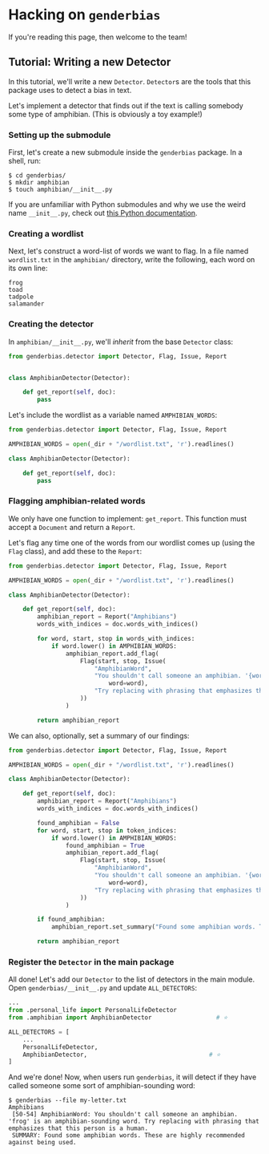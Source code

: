 # Hacking on `genderbias`

If you're reading this page, then welcome to the team!

## Tutorial: Writing a new Detector

In this tutorial, we'll write a new `Detector`. `Detector`s are the tools that this package uses to detect a bias in text.

Let's implement a detector that finds out if the text is calling somebody some type of amphibian. (This is obviously a toy example!)

### Setting up the submodule

First, let's create a new submodule inside the `genderbias` package. In a shell, run:

```
$ cd genderbias/
$ mkdir amphibian
$ touch amphibian/__init__.py
```

If you are unfamiliar with Python submodules and why we use the weird name `__init__.py`, check out [this Python documentation](https://docs.python.org/3/tutorial/modules.html).


### Creating a wordlist

Next, let's construct a word-list of words we want to flag. In a file named `wordlist.txt` in the `amphibian/` directory, write the following, each word on its own line:

```
frog
toad
tadpole
salamander
```

### Creating the detector

In `amphibian/__init__.py`, we'll _inherit_ from the base `Detector` class:

```python
from genderbias.detector import Detector, Flag, Issue, Report


class AmphibianDetector(Detector):

    def get_report(self, doc):
        pass
```

Let's include the wordlist as a variable named `AMPHIBIAN_WORDS`:

```python
from genderbias.detector import Detector, Flag, Issue, Report

AMPHIBIAN_WORDS = open(_dir + "/wordlist.txt", 'r').readlines()

class AmphibianDetector(Detector):

    def get_report(self, doc):
        pass
```

### Flagging amphibian-related words

We only have one function to implement: `get_report`. This function must accept a `Document` and return a `Report`.

Let's flag any time one of the words from our wordlist comes up (using the `Flag` class), and add these to the `Report`:

```python
from genderbias.detector import Detector, Flag, Issue, Report

AMPHIBIAN_WORDS = open(_dir + "/wordlist.txt", 'r').readlines()

class AmphibianDetector(Detector):

    def get_report(self, doc):
        amphibian_report = Report("Amphibians")
        words_with_indices = doc.words_with_indices()

        for word, start, stop in words_with_indices:
            if word.lower() in AMPHIBIAN_WORDS:
                amphibian_report.add_flag(
                    Flag(start, stop, Issue(
                        "AmphibianWord",
                        "You shouldn't call someone an amphibian. '{word}' is an amphibian-sounding word.".format(
                            word=word),
                        "Try replacing with phrasing that emphasizes that this person is a human."
                    ))
                )

        return amphibian_report

```

We can also, optionally, set a summary of our findings:

```python
from genderbias.detector import Detector, Flag, Issue, Report

AMPHIBIAN_WORDS = open(_dir + "/wordlist.txt", 'r').readlines()

class AmphibianDetector(Detector):

    def get_report(self, doc):
        amphibian_report = Report("Amphibians")
        words_with_indices = doc.words_with_indices()

        found_amphibian = False
        for word, start, stop in token_indices:
            if word.lower() in AMPHIBIAN_WORDS:
                found_amphibian = True
                amphibian_report.add_flag(
                    Flag(start, stop, Issue(
                        "AmphibianWord",
                        "You shouldn't call someone an amphibian. '{word}' is an amphibian-sounding word.".format(
                            word=word),
                        "Try replacing with phrasing that emphasizes that this person is a human."
                    ))
                )

        if found_amphibian:
            amphibian_report.set_summary("Found some amphibian words. These are highly recommended against being used.")

        return amphibian_report

```

### Register the `Detector` in the main package

All done! Let's add our `Detector` to the list of detectors in the main module. Open `genderbias/__init__.py` and update `ALL_DETECTORS`:

```python
...
from .personal_life import PersonalLifeDetector
from .amphibian import AmphibianDetector                  # ⭐

ALL_DETECTORS = [
    ...
    PersonalLifeDetector,
    AmphibianDetector,                                  # ⭐
]
```

And we're done! Now, when users run `genderbias`, it will detect if they have called someone some sort of amphibian-sounding word:

```shell
$ genderbias --file my-letter.txt
Amphibians
 [50-54] AmphibianWord: You shouldn't call someone an amphibian. 'frog' is an amphibian-sounding word. Try replacing with phrasing that emphasizes that this person is a human.
 SUMMARY: Found some amphibian words. These are highly recommended against being used.
```

